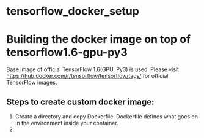# tensorflow_docker_setup

# Building the docker image on top of tensorflow1.6-gpu-py3 #

Base image of official TensorFlow 1.6(GPU, Py3) is used. Please visit https://hub.docker.com/r/tensorflow/tensorflow/tags/ for official TensorFlow images.

## Steps to create custom docker image: ##
1. Create a directory and copy Dockerfile. Dockerfile defines what goes on in the environment inside your container.
2. 

